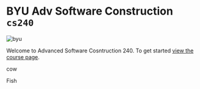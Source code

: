 # BYU **Adv Software Construction** `cs240`

![byu](byuLogo.png)
 
Welcome to Advanced Software Cosntruction 240. To get started [view the course page](profile/README.md).

cow

Fish

